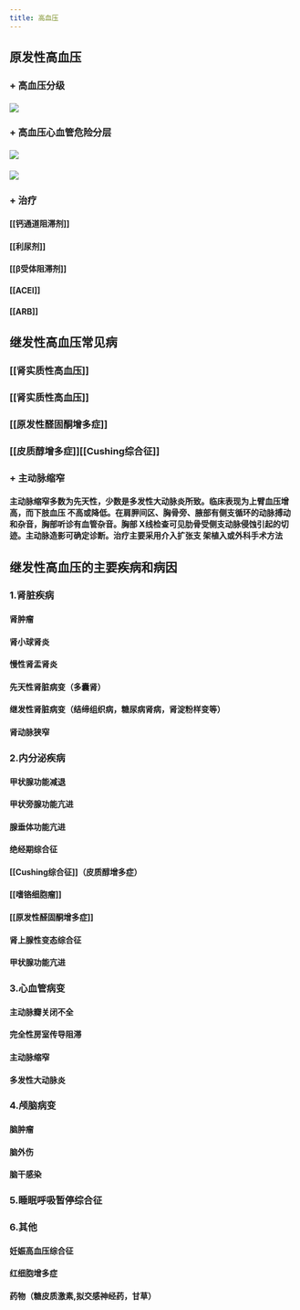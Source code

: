 ```yaml
---
title: 高血压
---
```


## 原发性高血压
### + 高血压分级
#### ![](data/user-data/17973/images/d13cfe82b6402b0b3bba58eab1bf7630.png)

### + 高血压心血管危险分层
#### ![](data/user-data/17973/images/151d73e081adc8dd9b2c3e866a9712f8.png)

#### ![](data/user-data/17973/images/a732104fb3e5d831475e6eed7bf2909d.png)

### + 治疗
#### [[钙通道阻滞剂]]

#### [[利尿剂]]

#### [[β受体阻滞剂]]

#### [[ACEI]]

#### [[ARB]]

## 继发性高血压常见病
### [[肾实质性高血压]]

### [[肾实质性高血压]]

### [[原发性醛固酮增多症]]

### [[皮质醇增多症]][[Cushing综合征]]

### + 主动脉缩窄
#### 主动脉缩窄多数为先天性，少数是多发性大动脉炎所致。临床表现为上臂血压增高，而下肢血压 不高或降低。在肩胛间区、胸骨旁、腋部有侧支循环的动脉搏动和杂音，胸部听诊有血管杂音。胸部 X线检查可见肋骨受侧支动脉侵蚀引起的切迹。主动脉造影可确定诊断。治疗主要采用介入扩张支 架植入或外科手术方法

## 继发性高血压的主要疾病和病因
### 1.肾脏疾病
#### 肾肿瘤

#### 肾小球肾炎

#### 慢性肾盂肾炎

#### 先天性肾脏病变（多囊肾）

#### 继发性肾脏病变（结缔组织病，糖尿病肾病，肾淀粉样变等）

#### 肾动脉狭窄

### 2.内分泌疾病
#### 甲状腺功能减退

#### 甲状旁腺功能亢进

#### 腺垂体功能亢进

#### 绝经期综合征

#### [[Cushing综合征]]（皮质醇增多症）

#### [[嗜铬细胞瘤]]

#### [[原发性醛固酮增多症]]

#### 肾上腺性变态综合征

#### 甲状腺功能亢进

### 3.心血管病变
#### 主动脉瓣关闭不全

#### 完全性房室传导阻滞

#### 主动脉缩窄

#### 多发性大动脉炎

### 4.颅脑病变
#### 脑肿瘤

#### 脑外伤

#### 脑干感染

### 5.睡眠呼吸暂停综合征

### 6.其他
#### 妊娠高血压综合征

#### 红细胞增多症

#### 药物（糖皮质激素,拟交感神经药，甘草）

## 

